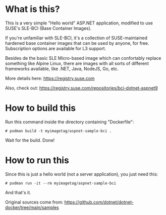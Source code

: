 # What is this?

This is a very simple "Hello world" ASP.NET application, modified to use SUSE's SLE-BCI (Base Container Images). 

If you're unfamiliar with SLE-BCI, it's a collection of SUSE-maintained hardened base container images that can be used by anyone, for free. Subscription options are available for L3 support.

Besides de the basic SLE Micro-based image which can confortably replace something like Alpine Linux, there are images with all sorts of different frameworks available, like .NET, Java, NodeJS, Go, etc.

More details here: https://registry.suse.com


Also, check out: https://registry.suse.com/repositories/bci-dotnet-aspnet9


# How to build this


Run this command inside the directory containing "Dockerfile":

```
# podman build -t myimagetag/aspnet-sample-bci .
```

Wait for the build. Done!


# How to run this

Since this is just a hello world (not a server application), you just need this:

```
# podman run -it --rm myimagetag/aspnet-sample-bci
```

And that's it.



Original sources come from: https://github.com/dotnet/dotnet-docker/tree/main/samples



